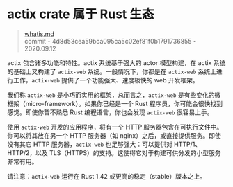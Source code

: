# actix crate 属于 Rust 生态 

> [whatis.md](https://github.com/actix/actix-website/blob/master/content/docs/whatis.md)
> <br />
> commit - 4d8d53cea59bca095ca5c02ef81f0b1791736855 - 2020.09.12

actix 包含诸多功能和特性。actix 系统基于强大的 actor 模型构建，在 actix 系统的基础上又构建了 `actix-web` 系统。一般情况下，你都是在 `actix-web` 系统上进行工作，`actix-web` 提供了一个功能强大、速度极快的 web 开发框架。

我们称 `actix-web` 是小巧而实用的框架，总而言之，`actix-web` 是有些变化的微框架（micro-framework）。如果你已经是一个 Rust 程序员，你可能会很快找到感觉。即使你暂不熟悉 Rust 编程语言，你也会发现 `actix-web` 很容易上手。

使用 `actix-web` 开发的应用程序，将有一个 HTTP 服务器包含在可执行文件中。你可以将其放在另一个 HTTP 服务器（如 nginx）之后，或直接提供服务。即使没有其它 HTTP 服务器，`actix-web` 也足够强大：可以提供对 HTTP/1、HTTP/2，以及 TLS（HTTPS）的支持。这使得它对于构建可供分发的小型服务非常有用。

请注意：`actix-web` 运行在 Rust 1.42 或更高的稳定（stable）版本之上。

<!-- TODO -->
<!-- which is built upon the fantastic [Tokio][tokio] asynchronous I/O system -->

<!-- LINKS -->

[tokio]: https://tokio.rs
